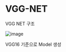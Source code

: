 # VGG-NET


VGG NET 구조

![image](https://user-images.githubusercontent.com/104436260/180681477-2ab676ed-e5bb-41ad-b8a9-35757fdc6f70.png)

VGG16 기준으로 Model 생성
